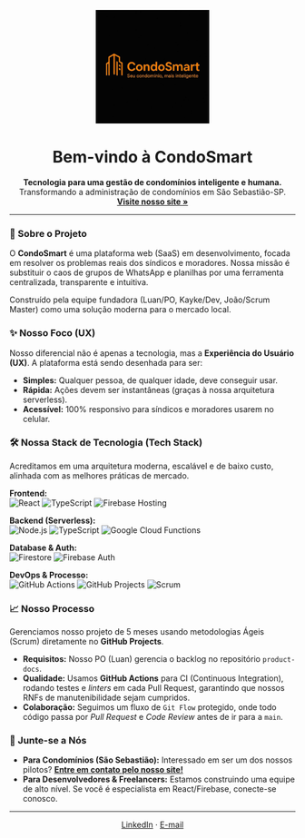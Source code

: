 <p align="center">
  <img src="https://raw.githubusercontent.com/CondoSmart-IA/.github/main/profile/logo.png" alt="CondoSmart Logo" width="200"/>
</p>

<h1 align="center">Bem-vindo à CondoSmart</h1>

<p align="center">
  <strong>Tecnologia para uma gestão de condomínios inteligente e humana.</strong>
  <br />
  Transformando a administração de condomínios em São Sebastião-SP.
  <br />
  <a href="https://www.condosmart.com.br"><strong>Visite nosso site »</strong></a>
</p>

---

### 🚀 Sobre o Projeto

O **CondoSmart** é uma plataforma web (SaaS) em desenvolvimento, focada em resolver os problemas reais dos síndicos e moradores. Nossa missão é substituir o caos de grupos de WhatsApp e planilhas por uma ferramenta centralizada, transparente e intuitiva.

Construído pela equipe fundadora (Luan/PO, Kayke/Dev, João/Scrum Master) como uma solução moderna para o mercado local.

### ✨ Nosso Foco (UX)

Nosso diferencial não é apenas a tecnologia, mas a **Experiência do Usuário (UX)**. A plataforma está sendo desenhada para ser:
* **Simples:** Qualquer pessoa, de qualquer idade, deve conseguir usar.
* **Rápida:** Ações devem ser instantâneas (graças à nossa arquitetura serverless).
* **Acessível:** 100% responsivo para síndicos e moradores usarem no celular.

### 🛠️ Nossa Stack de Tecnologia (Tech Stack)

Acreditamos em uma arquitetura moderna, escalável e de baixo custo, alinhada com as melhores práticas de mercado.

<p align="left">
  <strong>Frontend:</strong>
  <br />
  <img src="https://img.shields.io/badge/React-61DAFB?style=for-the-badge&logo=react&logoColor=black" alt="React" />
  <img src="https://img.shields.io/badge/TypeScript-3178C6?style=for-the-badge&logo=typescript&logoColor=white" alt="TypeScript" />
  <img src="https://img.shields.io/badge/Firebase_Hosting-FFCA28?style=for-the-badge&logo=firebase&logoColor=black" alt="Firebase Hosting" />
</p>

<p align="left">
  <strong>Backend (Serverless):</strong>
  <br />
  <img src="https://img.shields.io/badge/Node.js-339933?style=for-the-badge&logo=nodedotjs&logoColor=white" alt="Node.js" />
  <img src="https://img.shields.io/badge/TypeScript-3178C6?style=for-the-badge&logo=typescript&logoColor=white" alt="TypeScript" />
  <img src="https://img.shields.io/badge/Cloud_Functions-FFCA28?style=for-the-badge&logo=googlecloud&logoColor=black" alt="Google Cloud Functions" />
</p>

<p align="left">
  <strong>Database & Auth:</strong>
  <br />
  <img src="https://img.shields.io/badge/Firestore-FFCA28?style=for-the-badge&logo=firebase&logoColor=black" alt="Firestore" />
  <img src="https://img.shields.io/badge/Firebase_Auth-FFCA28?style=for-the-badge&logo=firebase&logoColor=black" alt="Firebase Auth" />
</p>

<p align="left">
  <strong>DevOps & Processo:</strong>
  <br />
  <img src="https://img.shields.io/badge/GitHub_Actions-2088FF?style=for-the-badge&logo=githubactions&logoColor=white" alt="GitHub Actions" />
  <img src="https://img.shields.io/badge/GitHub_Projects-100000?style=for-the-badge&logo=github&logoColor=white" alt="GitHub Projects" />
  <img src="https://img.shields.io/badge/Scrum-0078D4?style=for-the-badge&logo=azuredevops&logoColor=white" alt="Scrum" />
</p>

### 📈 Nosso Processo

Gerenciamos nosso projeto de 5 meses usando metodologias Ágeis (Scrum) diretamente no **GitHub Projects**.
* **Requisitos:** Nosso PO (Luan) gerencia o backlog no repositório `product-docs`.
* **Qualidade:** Usamos **GitHub Actions** para CI (Continuous Integration), rodando testes e *linters* em cada Pull Request, garantindo que nossos RNFs de manutenibilidade sejam cumpridos.
* **Colaboração:** Seguimos um fluxo de `Git Flow` protegido, onde todo código passa por *Pull Request* e *Code Review* antes de ir para a `main`.

### 🤝 Junte-se a Nós

* **Para Condomínios (São Sebastião):** Interessado em ser um dos nossos pilotos? **[Entre em contato pelo nosso site!](https://www.condosmart.com.br)**
* **Para Desenvolvedores & Freelancers:** Estamos construindo uma equipe de alto nível. Se você é especialista em React/Firebase, conecte-se conosco.

---

<p align="center">
  <a href="https://www.linkedin.com/in/condosmart-oficial-86894b394/">LinkedIn</a>
  ·
  <a href="mailto:condosmart.oficial@gmail.com ">E-mail</a>
</p>
